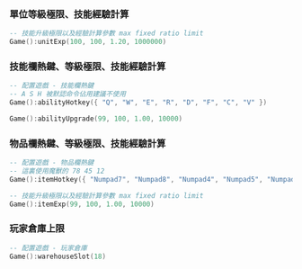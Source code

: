 ### 單位等級極限、技能經驗計算

```lua
-- 技能升級極限以及經驗計算參數 max fixed ratio limit
Game():unitExp(100, 100, 1.20, 1000000)
```

### 技能欄熱鍵、等級極限、技能經驗計算

```lua
-- 配置遊戲 - 技能欄熱鍵
-- A S H 被默認命令佔用建議不使用
Game():abilityHotkey({ "Q", "W", "E", "R", "D", "F", "C", "V" })

Game():abilityUpgrade(99, 100, 1.00, 10000)
```

### 物品欄熱鍵、等級極限、技能經驗計算

```lua
-- 配置遊戲 - 物品欄熱鍵
-- 這裏使用魔獸的 78 45 12
Game():itemHotkey({ "Numpad7", "Numpad8", "Numpad4", "Numpad5", "Numpad1", "Numpad2" })

-- 技能升級極限以及經驗計算參數 max fixed ratio limit
Game():itemExp(99, 100, 1.00, 10000)
```

### 玩家倉庫上限

```lua
-- 配置遊戲 - 玩家倉庫
Game():warehouseSlot(18)
```

